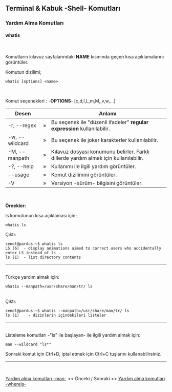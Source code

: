 ## **Terminal & Kabuk -Shell- Komutları**

### Yardım Alma Komutları 

#### **whatis** 


</br>

Komutların kılavuz sayfalarındaki  **NAME** kısmında geçen kısa açıklamalarını görüntüler.





Komutun dizilimi;
```
whatis [options] <name>
```


<br>

Komut seçenekleri : -**OPTIONS**- [c,d,l,L,m,M,,v,w,...]

| Desen | | Anlamı |
|--|:--:|--|
| -r, --regex | » | Bu seçenek ile "düzenli ifadeler" **regular expression** kullanılabilir. |
| -w, --wildcard | » | Bu seçenek ile joker karakterler kullanılabilir. |
| -M, --manpath | » | Kılavuz dosyası konumunu belirler. Farklı dillerde yardım almak için kullanılabilir. |
| -?, --help | » | Kullanımı ile ilgili yardım görüntüler. |
| --usage | » | Komut dizilimini görüntüler. |
| -V | » | Versiyon -sürüm- bilgisini görüntüler. |

<br>


**Örnekler:**


ls komutunun kısa açıklaması için;

``` {.sh}
whatis ls
```


Çıktı:

```
senol@pardus:~$ whatis ls
LS (6)  - display animations aimed to correct users who accidentally enter LS instead of ls .
ls (1)  - list directory contents
```

---
<br>
Türkçe yardım almak için:

``` {.sh}
whatis --manpath=/usr/share/man/tr/ ls
```

<br>
Çıktı:

```
senol@pardus:~$ whatis --manpath=/usr/share/man/tr/ ls
ls (1)    - dizinlerin içindekileri listeler
```

---

<br>
Listeleme komutları -"ls" ile başlayan- ile ilgili yardım almak için: 

``` {.sh}
man --wildcard "ls*"
```

Sonraki komut için Ctrl+D, iptal etmek için Ctrl+C tuşlarını kullanabilirsiniz.


---


</br>

 [Yardım alma komutları -man-](./tr_komutlar-yardim-alma-komutlari-man-.md) << Önceki / Sonraki >> [Yardım alma komutları -whereis-](./tr_komutlar-yardim-alma-komutlari-whereis-.md)

